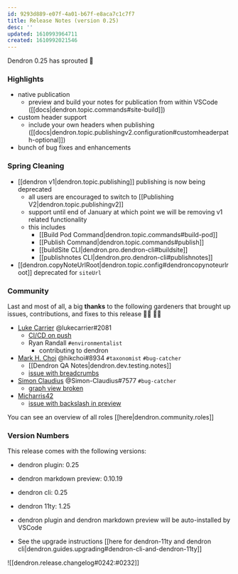 ```yaml
---
id: 9293d889-e07f-4a01-b67f-e8aca7c1c7f7
title: Release Notes (version 0.25)
desc: ''
updated: 1610993964711
created: 1610992021546
---
```


Dendron 0.25 has sprouted 🌱

### Highlights
- native publication 
    - preview and build your notes for publication from within VSCode ([[docs|dendron.topic.commands#site-build]])
- custom header support
    - include your own headers when publishing ([[docs|dendron.topic.publishingv2.configuration#customheaderpath-optional]])
- bunch of bug fixes and enhancements

### Spring Cleaning
- [[dendron v1|dendron.topic.publishing]] publishing is now being deprecated
    - all users are encouraged to switch to [[Publishing V2|dendron.topic.publishingv2]]
    - support until end of January at which point we will be removing v1 related functionality 
    - this includes
        - [[Build Pod Command|dendron.topic.commands#build-pod]]
        - [[Publish Command|dendron.topic.commands#publish]]
        - [[buildSite CLI|dendron.pro.dendron-cli#buildsite]]
        - [[publishnotes CLI|dendron.pro.dendron-cli#publishnotes]]
- [[dendron.copyNoteUrlRoot|dendron.topic.config#dendroncopynoteurlroot]] deprecated for `siteUrl`

### Community

Last and most of all, a big **thanks** to the following gardeners that brought up issues, contributions, and fixes to this release :man_farmer: :woman_farmer: 

- [Luke Carrier](https://github.com/LukeCarrier) @lukecarrier#2081
  - [CI/CD on push](https://github.com/dendronhq/dendron/pull/449)
  - Ryan Randall `#environmentalist`
    - contributing to dendron
- [Mark H. Choi](https://github.com/hikchoi/cerebrarium) @hikchoi#8934 `#taxonomist` `#bug-catcher`
  - [[Dendron QA Notes|dendron.dev.testing.notes]]
  - [issue with breadcrumbs](https://github.com/dendronhq/dendron-11ty/issues/9)
- [Simon Claudius](https://github.com/Simon-Claudius) @Simon-Claudius#7577 `#bug-catcher`
  - [graph view broken](https://github.com/dendronhq/dendron/issues/452)
- [Micharris42](https://github.com/micharris42) 
  - [issue with backslash in preview](https://github.com/dendronhq/dendron/issues/450)

You can see an overview of all roles [[here|dendron.community.roles]]


### Version Numbers
This release comes with the following versions:
- dendron plugin: 0.25
- dendron markdown preview: 0.10.19
- dendron cli: 0.25
- dendron 11ty: 1.25
- dendron plugin and dendron markdown preview will be auto-installed by VSCode

- See the upgrade instructions [[here for dendron-11ty and dendron cli|dendron.guides.upgrading#dendron-cli-and-dendron-11ty]]


![[dendron.release.changelog#0242:#0232]]
